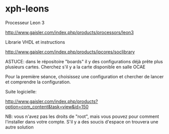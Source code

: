# xph-leons

Processeur Leon 3

http://www.gaisler.com/index.php/products/processors/leon3


Librarie VHDL et instructions

http://www.gaisler.com/index.php/products/ipcores/soclibrary


ASTUCE: dans le répositoire "boards" il y des configurations déjà prête plus plusieurs cartes. Cherchez s'il y a la carte disponible en salle OCAE

Pour la première séance, choisissez une configuration et chercher de lancer et comprendre la configuration.


Suite logicielle:

http://www.gaisler.com/index.php/products?option=com_content&task=view&id=150

NB: vous n'avez pas les droits de "root", mais vous pouvez pour comment l'installer dans votre compte. S'il y a des soucis d'espace on trouvera une autre solution
